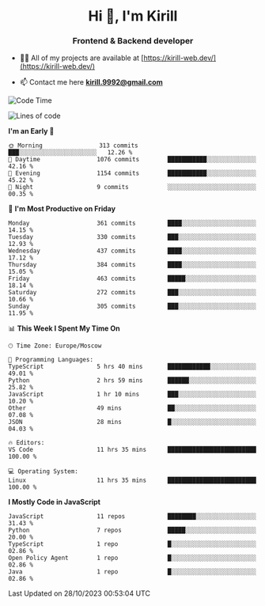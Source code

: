 <h1 align="center">Hi 👋, I'm Kirill</h1>
<h3 align="center">Frontend & Backend developer</h3>

- 👨‍💻 All of my projects are available at [https://kirill-web.dev/](https://kirill-web.dev/)

- 📫 Contact me here **kirill.9992@gmail.com**











<!--START_SECTION:waka-->
![Code Time](http://img.shields.io/badge/Code%20Time-1%2C501%20hrs%2017%20mins-blue)

![Lines of code](https://img.shields.io/badge/From%20Hello%20World%20I%27ve%20Written-4.2%20million%20lines%20of%20code-blue)

**I'm an Early 🐤** 

```text
🌞 Morning                313 commits         ███░░░░░░░░░░░░░░░░░░░░░░   12.26 % 
🌆 Daytime                1076 commits        ███████████░░░░░░░░░░░░░░   42.16 % 
🌃 Evening                1154 commits        ███████████░░░░░░░░░░░░░░   45.22 % 
🌙 Night                  9 commits           ░░░░░░░░░░░░░░░░░░░░░░░░░   00.35 % 
```
📅 **I'm Most Productive on Friday** 

```text
Monday                   361 commits         ████░░░░░░░░░░░░░░░░░░░░░   14.15 % 
Tuesday                  330 commits         ███░░░░░░░░░░░░░░░░░░░░░░   12.93 % 
Wednesday                437 commits         ████░░░░░░░░░░░░░░░░░░░░░   17.12 % 
Thursday                 384 commits         ████░░░░░░░░░░░░░░░░░░░░░   15.05 % 
Friday                   463 commits         █████░░░░░░░░░░░░░░░░░░░░   18.14 % 
Saturday                 272 commits         ███░░░░░░░░░░░░░░░░░░░░░░   10.66 % 
Sunday                   305 commits         ███░░░░░░░░░░░░░░░░░░░░░░   11.95 % 
```


📊 **This Week I Spent My Time On** 

```text
🕑︎ Time Zone: Europe/Moscow

💬 Programming Languages: 
TypeScript               5 hrs 40 mins       ████████████░░░░░░░░░░░░░   49.01 % 
Python                   2 hrs 59 mins       ██████░░░░░░░░░░░░░░░░░░░   25.82 % 
JavaScript               1 hr 10 mins        ███░░░░░░░░░░░░░░░░░░░░░░   10.20 % 
Other                    49 mins             ██░░░░░░░░░░░░░░░░░░░░░░░   07.08 % 
JSON                     28 mins             █░░░░░░░░░░░░░░░░░░░░░░░░   04.03 % 

🔥 Editors: 
VS Code                  11 hrs 35 mins      █████████████████████████   100.00 % 

💻 Operating System: 
Linux                    11 hrs 35 mins      █████████████████████████   100.00 % 
```

**I Mostly Code in JavaScript** 

```text
JavaScript               11 repos            ████████░░░░░░░░░░░░░░░░░   31.43 % 
Python                   7 repos             █████░░░░░░░░░░░░░░░░░░░░   20.00 % 
TypeScript               1 repo              █░░░░░░░░░░░░░░░░░░░░░░░░   02.86 % 
Open Policy Agent        1 repo              █░░░░░░░░░░░░░░░░░░░░░░░░   02.86 % 
Java                     1 repo              █░░░░░░░░░░░░░░░░░░░░░░░░   02.86 % 
```




 Last Updated on 28/10/2023 00:53:04 UTC
<!--END_SECTION:waka-->
